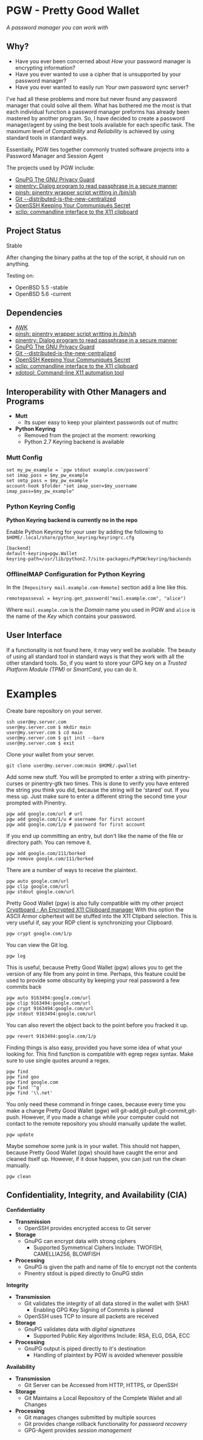 PGW - Pretty Good Wallet
========================
*A password manager you can work with*


Why?
----


* Have you ever been concerned about *How* your password manager is encrypting information?
* Have you ever wanted to use a cipher that is unsupported by your password manager?
* Have you ever wanted to easily run *Your own*  password sync server?


I've had all these problems and more but never found any password manager that could solve all them. What has bothered me the most is that each individual function a password manager preforms has already been mastered by another program. So, I have decided to create a password manager/agent by using the best tools available for each specific task. The maximum level of *Compatibility* and *Reliability* is achieved by using standard tools in standard ways.


Essentially, PGW ties together commonly trusted software projects into a Password Manager and Session Agent

The projects used by PGW include:

* [GnuPG The GNU Privacy Guard](https://www.gnupg.org "GnuPG The GNU Privacy Guard")
* [pinentry: Dialog program to read passphrase in a secure manner](https://www.gnupg.org/related_software/pinentry/index.en.html "pinentry")
* [pinsh: pinentry wrapper script writting in /bin/sh](https://github.com/tdwyer/pinsh "pinsh: pinentry wrapper script writting in /bin/sh")
* [Git --distributed-is-the-new-centralized](http://git-scm.com "Git --distributed-is-the-new-centralized")
* [OpenSSH Keeping Your Communiqués Secret](http://www.openssh.com "OpenSSH Keeping Your Communiqués Secret")
* [xclip: commandline interface to the X11 clipboard](http://sourceforge.net/projects/xclip "xclip commandline interface to the X11 clipboard")


Project Status
--------------


Stable

After changing the binary paths at the top of the script, it should run on anything.

Testing on:
* OpenBSD 5.5 -stable
* OpenBSD 5.6 -current


Dependencies
------------


* [AWK](http://www.openbsd.org/cgi-bin/man.cgi?query=awk&sektion=1 "AWK")
* [pinsh: pinentry wrapper script writting in /bin/sh](https://github.com/tdwyer/pinsh "pinsh: pinentry wrapper script writting in /bin/sh")
* [pinentry: Dialog program to read passphrase in a secure manner](https://www.gnupg.org/related_software/pinentry/index.en.html "pinentry")
* [GnuPG The GNU Privacy Guard](https://www.gnupg.org "GnuPG The GNU Privacy Guard")
* [Git --distributed-is-the-new-centralized](http://git-scm.com "Git --distributed-is-the-new-centralized")
* [OpenSSH Keeping Your Communiqués Secret](http://www.openssh.com "OpenSSH Keeping Your Communiqués Secret")
* [xclip: commandline interface to the X11 clipboard](http://sourceforge.net/projects/xclip "xclip commandline interface to the X11 clipboard")
* [xdotool: Command-line X11 automation tool](http://www.semicomplete.com/projects/xdotool/ "xdotool: Command-line X11 automation tool")


Interoperability with Other Managers and Programs
-------------------------------------------------


- **Mutt**
  - Its super easy to keep your plaintext passwords out of muttrc
- **Python Keyring**
  - Removed from the project at the moment: reworking
  - Python 2.7 Keyring backend is available


### Mutt Config


    set my_pw_example = `pgw stdout example.com/password`
    set imap_pass = $my_pw_example
    set smtp_pass = $my_pw_example
    account-hook $folder "set imap_user=$my_username imap_pass=$my_pw_example"


### Python Keyring Config

**Python Keyring backend is currently no in the repo**

Enable Python Keyring for your user by adding the following to
`$HOME/.local/share/python_keyring/keyringrc.cfg`


    [backend]
    default-keyring=pgw.Wallet
    keyring-path=/usr/lib/python2.7/site-packages/PyPGW/keyring/backends


### OfflineIMAP Configuration for Python Keyring


In the `[Repository mail.example.com-Remote]` section add a line like this.


    remotepasseval = keyring.get_password("mail.example.com", "alice")


Where `mail.example.com` is the *Domain* name you used in PGW and `alice` is the name of the *Key* which contains your password.


User Interface
--------------


If a functionality is not found here, it may very well be available. The beauty of using all standard tool in standard ways is that they work with all the other standard tools. So, if you want to store your GPG key on a *Trusted Platform Module (TPM)* or *SmartCard*, you can do it.


Examples
========


Create bare repository on your server.


    ssh user@my.server.com
    user@my.server.com $ mkdir main
    user@my.server.com $ cd main
    user@my.server.com $ git init --bare
    user@my.server.com $ exit


Clone your wallet from your server.


    git clone user@my.server.com:main $HOME/.gwallet


Add some new stuff. You will be prompted to enter a string with pinentry-curses or pinentry-gtk two times. This is done to verify you have entered the string you think you did, because the string will be 'stared' out. If you mess up. Just make sure to enter a different string the second time your prompted with Pinentry.


    pgw add google.com/url # url
    pgw add google.com/1/u # username for first account
    pgw add google.com/1/p # password for first account


If you end up committing an entry, but don't like the name of the file or directory path. You can remove it.


    pgw add google.com/111/borked
    pgw remove google.com/111/borked


There are a number of ways to receive the plaintext.


    pgw auto google.com/url
    pgw clip google.com/url
    pgw stdout google.com/url


Pretty Good Wallet (pgw) is also fully compatible with my other project
[Cryptboard - An Encrypted X11 Clipboard manager](https://github.com/tdwyer/cryptboard "Cryptboard - An Encrypted X11 Clipboard manager")
With this option the ASCII Armor ciphertext will be stuffed into the X11 Clipbard selection. This is very useful if, say your RDP client is synchronizing your Clipboard.


    pgw crypt google.com/1/p


You can view the Git log.


    pgw log


This is useful, because Pretty Good Wallet (pgw) allows you to get the version of any file from any point in time. Perhaps, this feature could be used to provide some obscurity by keeping your real password a few commits back


    pgw auto 9163494:google.com/url
    pgw clip 9163494:google.com/url
    pgw crypt 9163494:google.com/url
    pgw stdout 9163494:google.com/url


You can also revert the object back to the point before you fracked it up.


    pgw revert 9163494:google.com/1/p


Finding things is also easy, provided you have some idea of what your looking for. This find function is compatible with egrep regex syntax. Make sure to use single quotes around a regex.


    pgw find
    pgw find goo
    pgw find google.com
    pgw find '^g'
    pgw find '\\.net'


You only need these command in fringe cases, because every time you make a change Pretty Good Wallet (pgw) will git-add,git-pull,git-commit,git-push. However, if you made a change while your computer could not contact to the remote repository you should manually update the wallet.


    pgw update


Maybe somehow some junk is in your wallet. This should not happen, because Pretty Good Wallet (pgw) should have caught the error and cleaned itself up. However, if it dose happen, you can just run the clean manually.


    pgw clean


Confidentiality, Integrity, and Availability (CIA)
--------------------------------------------------


**Confidentiality**
  - **Transmission**
    - OpenSSH provides encrypted access to Git server
  - **Storage**
    - GnuPG can encrypt data with strong ciphers
      - Supported Symmetrical Ciphers Include: TWOFISH, CAMELLIA256, BLOWFISH
  - **Processing**
    - GnuPG is given the path and name of file to encrypt not the contents
    - Pinentry stdout is piped directly to GnuPG stdin

**Integrity**
  - **Transmission**
    - Git validates the integrity of all data stored in the wallet with SHA1
      - Enabling GPG Key Signing of Commits is planed
    - OpenSSH uses TCP to insure all packets are received
  - **Storage**
    - GnuPG validates data with *digital signatures*
      - Supported Public Key algorithms Include: RSA, ELG, DSA, ECC
  - **Processing**
    - GnuPG output is piped directly to it's destination
      - Handling of plaintext by PGW is avoided whenever possible

**Availability**
  - **Transmission**
    - Git Server can be Accessed from HTTP, HTTPS, or OpenSSH
  - **Storage**
    - Git Maintains a Local Repository of the Complete Wallet and all Changes
  - **Processing**
    - Git manages changes submitted by multiple sources
    - Git provides change rollback functionality for *password recovery*
    - GPG-Agent provides *session management*

